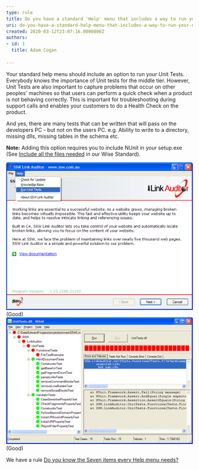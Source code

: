 ```yaml
---
type: rule
title: Do you have a standard 'Help' menu that includes a way to run your unit tests?
uri: do-you-have-a-standard-help-menu-that-includes-a-way-to-run-your-unit-tests
created: 2020-03-12T23:07:16.0000000Z
authors:
- id: 1
  title: Adam Cogan

---
```


Your standard help menu should include an option to run your Unit Tests. Everybody knows the importance of Unit tests for the middle tier. However, Unit Tests are also important to capture problems that occur on other peoples' machines so that users can perform a quick check when a product is not behaving correctly. This is important for troubleshooting during support calls and enables your customers to do a Health Check on the product.

And yes, there are many tests that can be written that will pass on the developers PC - but not on the users PC. e.g. Ability to write to a directory, missing dlls, missing tables in the schema etc.
 
**Note:** Adding this option requires you to include NUnit in your setup.exe (See [Include all the files needed](https://www.ssw.com.au/ssw/Standards/WiseSetup/WiseStandards.aspx#IncludeAllFiles) in our Wise Standard).

![ Standard Help menu should give you an option to Run Unit Tests to check the users' environment ](HelpRunUnitTests.gif)
(Good)
![ Obviously the red indicates that there is a problem with a Unit Test ](NUnitGui.gif)
(Good)

We have a rule [Do you know the Seven items every Help menu needs?](/_layouts/15/FIXUPREDIRECT.ASPX?WebId=3dfc0e07-e23a-4cbb-aac2-e778b71166a2&TermSetId=07da3ddf-0924-4cd2-a6d4-a4809ae20160&TermId=d15a7db4-1420-45c1-bdd2-21e92ec2c0a9)
